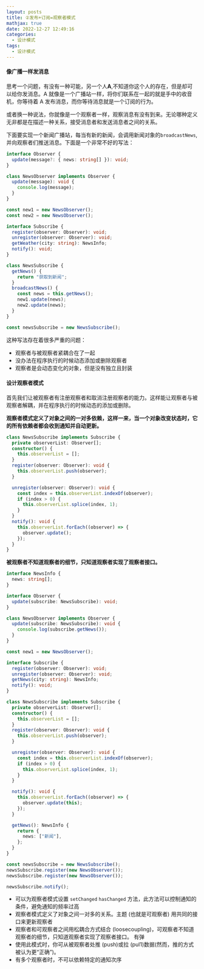 ```yaml
---
layout: posts
title: ②发布+订阅=观察者模式
mathjax: true
date: 2022-12-27 12:49:16
categories:
  - 设计模式
tags:
  - 设计模式
---
```


#### 像广播一样发消息

思考一个问题，有没有一种可能，另一个人**A**,不知道你这个人的存在，但是却可以给你发消息。A 就像是一个广播站一样，将你们联系在一起的就是手中的收音机，你等待着 A 发布消息，而你等待消息就是一个订阅的行为。

或者换一种说法，你就像是一个观察者一样，观察消息有没有到来。无论哪种定义无非都是在描述一种关系，接受消息者和发送消息者之间的关系。

下面要实现一个新闻广播站，每当有新的新闻，会调用新闻对象的`broadcastNews`,并向观察者们推送消息。下面是一个非常不好的写法：

```ts
interface Observer {
  update(message?: { news: string[] }): void;
}

class NewsObserver implements Observer {
  update(message): void {
    console.log(message);
  }
}

const new1 = new NewsObserver();
const new2 = new NewsObserver();

interface Subscribe {
  register(observer: Observer): void;
  unregister(observer: Observer): void;
  getWeather(city: string): NewsInfo;
  notify(): void;
}

class NewsSubscribe {
  getNews() {
    return "获取到新闻";
  }
  broadcastNews() {
    const news = this.getNews();
    new1.update(news);
    new2.update(news);
  }
}

const newsSubscribe = new NewsSubscribe();
```

这种写法存在着很多严重的问题：

- 观察者与被观察者紧耦合在了一起
- 没办法在程序执行的时候动态添加或删除观察者
- 观察者是会动态变化的对象，但是没有独立且封装

#### 设计观察者模式

首先我们让被观察者有注册观察者和取消注册观察者的能力。这样能让观察者与被观察者解耦，并在程序执行的时候动态的添加或删除。


**观察者模式定义了对象之间的一对多依赖，这样一来，当一个对象改变状态时，它的所有依赖者都会收到通知并自动更新。**

```ts
class NewsSubscribe implements Subscribe {
  private observerList: Observer[];
  constructor() {
    this.observerList = [];
  }
  register(observer: Observer): void {
    this.observerList.push(observer);
  }

  unregister(observer: Observer): void {
    const index = this.observerList.indexOf(observer);
    if (index > 0) {
      this.observerList.splice(index, 1);
    }
  }
  notify(): void {
    this.observerList.forEach((observer) => {
      observer.update();
    });
  }
}
```

**被观察者不知道观察者的细节，只知道观察者实现了观察者接口。**

```ts
interface NewsInfo {
  news: string[];
}

interface Observer {
  update(subscribe: NewsSubscribe): void;
}

class NewsObserver implements Observer {
  update(subscribe: NewsSubscribe): void {
    console.log(subscribe.getNews());
  }
}

const new1 = new NewsObserver();

interface Subscribe {
  register(observer: Observer): void;
  unregister(observer: Observer): void;
  getNews(city: string): NewsInfo;
  notify(): void;
}

class NewsSubscribe implements Subscribe {
  private observerList: Observer[];
  constructor() {
    this.observerList = [];
  }
  register(observer: Observer): void {
    this.observerList.push(observer);
  }

  unregister(observer: Observer): void {
    const index = this.observerList.indexOf(observer);
    if (index > 0) {
      this.observerList.splice(index, 1);
    }
  }

  notify(): void {
    this.observerList.forEach((observer) => {
      observer.update(this);
    });
  }

  getNews(): NewsInfo {
    return {
      news: ["新闻"],
    };
  }
}

const newsSubscribe = new NewsSubscribe();
newsSubscribe.register(new NewsObserver());
newsSubscribe.register(new NewsObserver());

newsSubscribe.notify();
```

- 可以为观察者模式设置 `setChanged`  `hasChanged` 方法，此方法可以控制通知的条件，避免通知的频率过高
- 观察者模式定义了对象之间一对多的关系。主题 (也就是可观察者) 用共同的接口来更新观察者
- 观察者和可观察者之间用松耦合方式结合 (loosecoupling)，可观察者不知道观察者的细节，只知道观察者实现了观察者接口。
有弹
- 使用此模式时，你可从被观察者处推 (push)或拉 (pul1)数据(然而，推的方式被认为更“正确”)。
- 有多个观察者时，不可以依赖特定的通知次序
